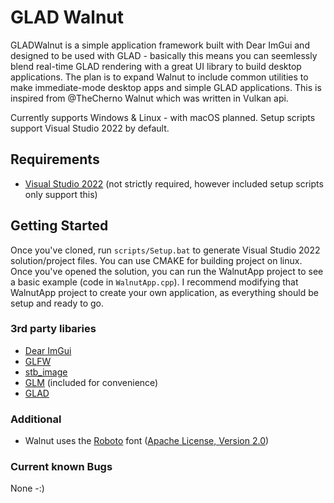 # GLAD Walnut

GLADWalnut is a simple application framework built with Dear ImGui and designed to be used with GLAD - basically this means you can seemlessly blend real-time GLAD rendering with a great UI library to build desktop applications. The plan is to expand Walnut to include common utilities to make immediate-mode desktop apps and simple GLAD applications. This is inspired from @TheCherno Walnut which was written in Vulkan api.

Currently supports Windows & Linux - with macOS planned. Setup scripts support Visual Studio 2022 by default.

## Requirements
- [Visual Studio 2022](https://visualstudio.com) (not strictly required, however included setup scripts only support this)

## Getting Started
Once you've cloned, run `scripts/Setup.bat` to generate Visual Studio 2022 solution/project files. You can use CMAKE for building project on linux. Once you've opened the solution, you can run the WalnutApp project to see a basic example (code in `WalnutApp.cpp`). I recommend modifying that WalnutApp project to create your own application, as everything should be setup and ready to go.

### 3rd party libaries
- [Dear ImGui](https://github.com/ocornut/imgui)
- [GLFW](https://github.com/glfw/glfw)
- [stb_image](https://github.com/nothings/stb)
- [GLM](https://github.com/g-truc/glm) (included for convenience)
- [GLAD](https://glad.dav1d.de/)

### Additional
- Walnut uses the [Roboto](https://fonts.google.com/specimen/Roboto) font ([Apache License, Version 2.0](https://www.apache.org/licenses/LICENSE-2.0))

### Current known Bugs
None -:)
